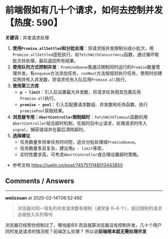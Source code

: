 # 前端假如有几十个请求，如何去控制并发【热度: 590】

**关键词**：并发请求处理

1. **使用`Promise.allSettled`和分批处理**：将请求按并发限制分成小批次，用`Promise.allSettled`逐批执行，如`fetchWithConcurrency`函数，通过循环取批次并处理，最后返回所有结果。
2. **使用队列方式控制并发**：`PromiseQueue`类通过限制同时运行的`Promise`数量管理并发，有`enqueue`方法添加任务，`runNext`方法按规则执行任务，使用时创建实例并传入并发数，将请求任务入队后用`Promise.all`执行。
3. **使用第三方库**
   - **`p - limit`**：引入后设置最大并发数，将请求任务用其包裹后用`Promise.all`执行。
   - **`promise - pool`**：引入后配置请求数组、并发数和任务函数，执行`promisePool`获取结果。
4. **浏览器专用：`AbortController`限制超时**：`fetchWithTimeout`函数利用`AbortController`结合超时机制，在超时后中止请求，处理请求时传入`signal`，捕获错误并在最后清除超时。
5. **选择建议**
   - 任务数量多但单任务时间短，适合分批处理或`PromiseQueue`。
   - 任务数量多且复杂，建议用`p - limit`等库。
   - 实时性要求高，可考虑`AbortController`或合理设置超时策略。

- 参考文档
  https://juejin.cn/post/7457511148513443850


## Comments / Answers

---

**weiizxuan** at 2025-02-14T06:52:49Z

> 浏览器对同一域名的并发请求数有限制（通常是 6~8 个），超过限制的请求会被放入队列等待

浏览器已经帮你控制过了，哪怕是IE6
而且就算浏览器没有控制并发，几十个用户同时发送请求的情况呢？前端怎么处理？
所以说**前端根本就无需处理并发**